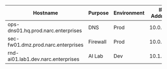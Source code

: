 | Hostname | Purpose | Environment | IP Address | Location | Notes |
|----------|---------|-------------|------------|----------|-------|
| ops-dns01.hq.prod.narc.enterprises | DNS | Prod | 10.0.0.10 | HQ Rack1 | Primary |
| sec-fw01.dmz.prod.narc.enterprises | Firewall | Prod | 10.0.1.1 | DMZ | Edge Gateway |
| rnd-ai01.lab1.dev.narc.enterprises | AI Lab | Dev | 10.1.0.15 | Lab1 | Sandbox Testing |